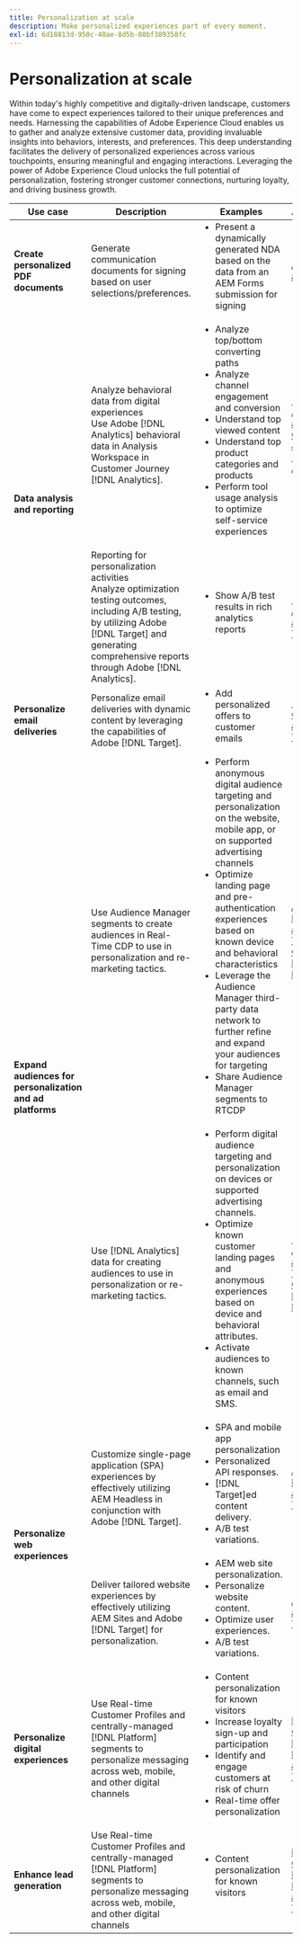 ```yaml
---
title: Personalization at scale
description: Make personalized experiences part of every moment.
exl-id: 6d18813d-950c-40ae-8d5b-80bf389358fc
---
```

# Personalization at scale

Within today's highly competitive and digitally-driven landscape, customers have come to expect experiences tailored to their unique preferences and needs. Harnessing the capabilities of Adobe Experience Cloud enables us to gather and analyze extensive customer data, providing invaluable insights into behaviors, interests, and preferences. This deep understanding facilitates the delivery of personalized experiences across various touchpoints, ensuring meaningful and engaging interactions. Leveraging the power of Adobe Experience Cloud unlocks the full potential of personalization, fostering stronger customer connections, nurturing loyalty, and driving business growth.

<table>
 <thead>
    <tr>
      <th>Use case</th>
      <th>Description</th>
      <th>Examples</th>
      <th>Applications</th>
    </tr>
  </thead>
  <tbody>
    <tr>
      <td><strong>Create personalized PDF documents</strong></td>
      <td>
        Generate communication documents for signing based on user
        selections/preferences.
      </td>
      <td>
        <ul style="margin-top: 0;">
          <li>
            Present a dynamically generated NDA based on the data from an AEM
            Forms submission for signing
          </li>
        </ul>
      </td>
      <td>
        <a
          href="../integrations-between-applications/experience-manager/experience-manager-acrobat-sign.md"
          target="_blank"
          rel="noopener noreferrer"
          >AEM Forms and Sign</a
        >
      </td>
    </tr>
    <tr>
      <td rowspan="2"><strong>Data analysis and reporting</strong></td>
      <td>
        Analyze behavioral data from digital experiences <br />Use Adobe
        [!DNL Analytics] behavioral data in Analysis Workspace in Customer Journey
        [!DNL Analytics].
      </td>
      <td>
        <ul style="margin-top: 0;">
          <li>Analyze top/bottom converting paths</li>
          <li>Analyze channel engagement and conversion</li>
          <li>Understand top viewed content</li>
          <li>Understand top product categories and products</li>
          <li>
            Perform tool usage analysis to optimize self-service experiences
          </li>
        </ul>
      </td>
      <td>
        <a
          href="../integrations-between-applications/analytics/analytics-customer-journey-analytics.md"
          target="_blank"
          rel="noopener noreferrer"
          >[!DNL Analytics] and Customer Journey [!DNL Analytics]</a
        >
      </td>
    </tr>
    <tr>
      <td>
        Reporting for personalization activities<br />Analyze optimization
        testing outcomes, including A/B testing, by utilizing Adobe [!DNL Target] and
        generating comprehensive reports through Adobe [!DNL Analytics].
      </td>
      <td>
        <ul style="margin-top: 0;">
          <li>Show A/B test results in rich analytics reports</li>
        </ul>
      </td>
      <td>
        <a
          href="../integrations-between-applications/analytics/analytics-target.md"
          target="_blank"
          rel="noopener noreferrer"
          >[!DNL Analytics] and [!DNL Target]</a
        >
      </td>
    </tr>
    <tr>
      <td><strong>Personalize email deliveries</strong></td>
      <td>
        Personalize email deliveries with dynamic content by leveraging the
        capabilities of Adobe [!DNL Target].
      </td>
      <td>
        <ul style="margin-top: 0;">
          <li>Add personalized offers to customer emails</li>
        </ul>
      </td>
      <td>
        <a
          href="../integrations-between-applications/campaign//campaign-target.md"
          target="_blank"
          rel="noopener noreferrer"
          >[!DNL Campaign] and [!DNL Target]</a
        >
      </td>
    </tr>
    <tr>
      <td rowspan="2">
        <strong>Expand audiences for personalization and ad platforms</strong>
      </td>
      <td>
        Use Audience Manager segments to create audiences in Real-Time CDP to
        use in personalization and re-marketing tactics.
      </td>
      <td>
        <ul style="margin-top: 0;">
          <li>
            Perform anonymous digital audience targeting and personalization on
            the website, mobile app, or on supported advertising channels
          </li>
          <li>
            Optimize landing page and pre-authentication experiences based on
            known device and behavioral characteristics
          </li>
          <li>
            Leverage the Audience Manager third-party data network to further
            refine and expand your audiences for targeting
          </li>
          <li>Share Audience Manager segments to RTCDP</li>
        </ul>
      </td>
      <td>
        <a
          href="../integrations-between-applications/aam/aam-rtcdp.md"
          target="_blank"
          rel="noopener noreferrer"
          >Audience Manager and Real-Time Customer Data [!DNL Platform]</a
        >
      </td>
    </tr>
    <tr>
      <td>
        Use [!DNL Analytics] data for creating audiences to use in personalization or
        re-marketing tactics.
      </td>
      <td>
        <ul style="margin-top: 0;">
          <li>
            Perform digital audience targeting and personalization on devices or
            supported advertising channels.
          </li>
          <li>
            Optimize known customer landing pages and anonymous experiences
            based on device and behavioral attributes.
          </li>
          <li>Activate audiences to known channels, such as email and SMS.</li>
        </ul>
      </td>
      <td>
        <a
          href="../integrations-between-applications/analytics/analytics-customer-journey-analytics.md"
          target="_blank"
          rel="noopener noreferrer"
          >[!DNL Analytics] and Real-Time Customer Data [!DNL Platform]</a
        >
      </td>
    </tr>
    <tr>
      <td rowspan="2"><strong>Personalize web experiences</strong></td>
      <td>
        Customize single-page application (SPA) experiences by effectively
        utilizing AEM Headless in conjunction with Adobe [!DNL Target].
      </td>
      <td>
        <ul style="margin-top: 0;">
          <li>SPA and mobile app personalization</li>
          <li>Personalized API responses.</li>
          <li>[!DNL Target]ed content delivery.</li>
          <li>A/B test variations.</li>
        </ul>
      </td>
      <td>
        <a
          href="../integrations-between-applications/experience-manager/experience-manager-target.md"
          target="_blank"
          rel="noopener noreferrer"
          >AEM Headless and [!DNL Target]</a
        >
      </td>
    </tr>
    <tr>
      <td>
        Deliver tailored website experiences by effectively utilizing AEM Sites
        and Adobe [!DNL Target] for personalization.
      </td>
      <td>
        <ul style="margin-top: 0;">
          <li>AEM web site personalization.</li>
          <li>Personalize website content.</li>
          <li>Optimize user experiences.</li>
          <li>A/B test variations.</li>
        </ul>
      </td>
      <td>
        <a
          href="../integrations-between-applications/experience-manager/experience-manager-target.md"
          target="_blank"
          rel="noopener noreferrer"
          >AEM Sites and [!DNL Target]</a
        >
      </td>
    </tr>
    <tr>
      <td><strong>Personalize digital experiences</strong></td>
      <td>
        Use Real-time Customer Profiles and centrally-managed [!DNL Platform] segments
        to personalize messaging across web, mobile, and other digital channels
      </td>
      <td>
        <ul style="margin-top: 0;">
          <li>Content personalization for known visitors</li>
          <li>Increase loyalty sign-up and participation</li>
          <li>Identify and engage customers at risk of churn</li>
          <li>Real-time offer personalization</li>
        </ul>
      </td>
      <td>
        <a
          href="../integrations-between-applications/rtcdp/rtcdp-target.md"
          target="_blank"
          rel="noopener noreferrer"
          >Real-Time Customer Data [!DNL Platform] and [!DNL Target]</a
        >
      </td>
    </tr>
    <tr>
      <td><strong>Enhance lead generation</strong></td>
      <td>
        Use Real-time Customer Profiles and centrally-managed [!DNL Platform] segments
        to personalize messaging across web, mobile, and other digital channels
      </td>
      <td>
        <ul style="margin-top: 0;">
          <li>Content personalization for known visitors</li>
        </ul>
      </td>
      <td>
        <a
          href="../integrations-between-applications/rtcdp/rtcdp-target.md"
          target="_blank"
          rel="noopener noreferrer"
          >Real-Time Customer Data [!DNL Platform] and [!DNL Target]</a
        >
      </td>
    </tr>
  </tbody>
</table>
